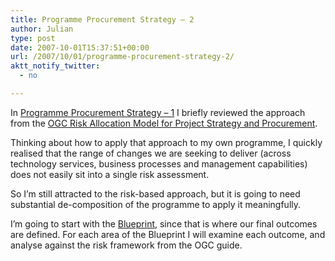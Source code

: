 ```yaml
---
title: Programme Procurement Strategy – 2
author: Julian
type: post
date: 2007-10-01T15:37:51+00:00
url: /2007/10/01/programme-procurement-strategy-2/
aktt_notify_twitter:
  - no

---
```

In [Programme Procurement Strategy &#8211; 1][1] I briefly reviewed the approach from the [OGC Risk Allocation Model for Project Strategy and Procurement][2].

Thinking about how to apply that approach to my own programme, I quickly realised that the range of changes we are seeking to deliver (across technology services, business processes and management capabilities) does not easily sit into a single risk assessment.

So I’m still attracted to the risk-based approach, but it is going to need substantial de-composition of the programme to apply it meaningfully.

I’m going to start with the [Blueprint][3], since that is where our final outcomes are defined. For each area of the Blueprint I will examine each outcome, and analyse against the risk framework from the OGC guide.

 [1]: https://www.synesthesia.co.uk/blog/archives/2007/10/01/programme-procurement-strategy-1/ "Permanent Link to Programme Procurement Strategy - 1"
 [2]: http://www.ogc.gov.uk/documents/RiskAllocationModel.pdf
 [3]: http://synesthesia.co.uk/wikka/BluePrint